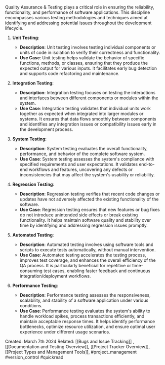 Quality Assurance & Testing plays a critical role in ensuring the reliability, functionality, and performance of software applications. This discipline encompasses various testing methodologies and techniques aimed at identifying and addressing potential issues throughout the development lifecycle.

1. **Unit Testing**:
    
    - **Description**: Unit testing involves testing individual components or units of code in isolation to verify their correctness and functionality.
    - **Use Case**: Unit testing helps validate the behavior of specific functions, methods, or classes, ensuring that they produce the expected output for various inputs. It facilitates early bug detection and supports code refactoring and maintenance.
2. **Integration Testing**:
    
    - **Description**: Integration testing focuses on testing the interactions and interfaces between different components or modules within the system.
    - **Use Case**: Integration testing validates that individual units work together as expected when integrated into larger modules or systems. It ensures that data flows smoothly between components and identifies any integration issues or compatibility issues early in the development process.
3. **System Testing**:
    
    - **Description**: System testing evaluates the overall functionality, performance, and behavior of the complete software system.
    - **Use Case**: System testing assesses the system's compliance with specified requirements and user expectations. It validates end-to-end workflows and features, uncovering any defects or inconsistencies that may affect the system's usability or reliability.
4. **Regression Testing**:
    
    - **Description**: Regression testing verifies that recent code changes or updates have not adversely affected the existing functionality of the software.
    - **Use Case**: Regression testing ensures that new features or bug fixes do not introduce unintended side effects or break existing functionality. It helps maintain software quality and stability over time by identifying and addressing regression issues promptly.
5. **Automated Testing**:
    
    - **Description**: Automated testing involves using software tools and scripts to execute tests automatically, without manual intervention.
    - **Use Case**: Automated testing accelerates the testing process, improves test coverage, and enhances the overall efficiency of the QA process. It is particularly beneficial for repetitive or time-consuming test cases, enabling faster feedback and continuous integration/deployment workflows.
6. **Performance Testing**:
    
    - **Description**: Performance testing assesses the responsiveness, scalability, and stability of a software application under various conditions.
    - **Use Case**: Performance testing evaluates the system's ability to handle workload spikes, process transactions efficiently, and maintain acceptable response times. It helps identify performance bottlenecks, optimize resource utilization, and ensure optimal user experience under different usage scenarios.




Created: March 7th 2024
Related: [[Bugs and Issue Tracking]] ,[[Documentation and Testing Overview]], [[Project Tracker Overview]], [[Project Types and Management Tools]], #project_management #version_control #quickread 
